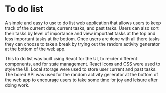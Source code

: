 <h1>To do list</h1>

<p>A simple and easy to use to do list web application that allows users to keep track of the current date, current tasks, and past tasks. Users can also sort their tasks by level of importance and view important tasks at the top and less important tasks at the bottom. Once users are done with all there tasks they can choose to take a break by trying out the random activity generator at the bottom of the web app.</p>

<p>This to do list was built using React for the UI, to render different components, and for state management. React Icons and CSS were used to style the UI. Local storage were used to store user current and past tasks. The bored API was used for the random activity generator at the bottom of the web app to encourage users to take some time for joy and leisure after doing work.</p>
